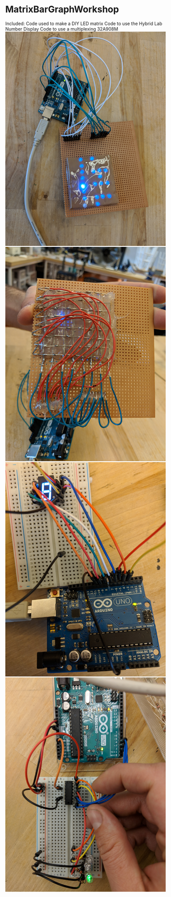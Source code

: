 # MatrixBarGraphWorkshop
Included:
Code used to make a DIY LED matrix
Code to use the Hybrid Lab Number Display
Code to use a multiplexing 32A908M
![LEDMatrixFront](LEDMatrixFront.jpg)
![LEDMatrixBack](LEDMatrixBack.jpg)
![NumberLED](numberLED.jpg)
![MultiplexingLED](MultiplexingLED.jpg)


